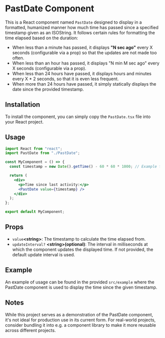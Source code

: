 # PastDate Component

This is a React component named `PastDate` designed to display in a formatted, humanized manner how much time has passed since a specified timestamp given as an ISOString. It follows certain rules for formatting the time elapsed based on the duration:

- When less than a minute has passed, it displays **"N sec ago"** every X seconds (configurable via a prop) so that the updates are not made too often.
- When less than an hour has passed, it displays "N min M sec ago" every X seconds (configurable via a prop).
- When less than 24 hours have passed, it displays hours and minutes every X \* 2 seconds, so that it is even less frequent.
- When more than 24 hours have passed, it simply statically displays the date since the provided timestamp.

## Installation

To install the component, you can simply copy the `PastDate.tsx` file into your React project.

## Usage

```jsx
import React from "react";
import PastDate from "./PastDate";

const MyComponent = () => {
  const timestamp = new Date().getTime() - 60 * 60 * 1000; // Example timestamp

  return (
    <div>
      <p>Time since last activity:</p>
      <PastDate value={timestamp} />
    </div>
  );
};

export default MyComponent;
```

## Props

- `value`**\<string\>**: The timestamp to calculate the time elapsed from.
- `updateInterval?` **\<string\>(optional)**: The interval in milliseconds at which the component updates the displayed time. If not provided, the default update interval is used.

## Example

An example of usage can be found in the provided `src/example` where the PastDate component is used to display the time since the given timestamp.

## Notes

While this project serves as a demonstration of the PastDate component, it's not ideal for production use in its current form. For real-world projects, consider bundling it into e.g. a component library to make it more reusable across different projects.
